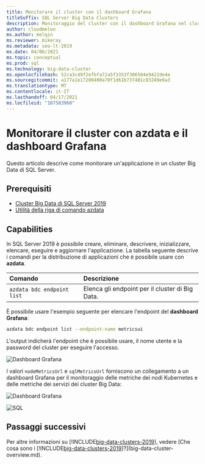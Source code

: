 ```yaml
---
title: Monitorare il cluster con il dashboard Grafana
titleSuffix: SQL Server Big Data Clusters
description: Monitoraggio del cluster con il dashboard Grafana nel cluster Big Data di SQL Server 2019.
author: cloudmelon
ms.author: melqin
ms.reviewer: mikeray
ms.metadata: seo-lt-2019
ms.date: 04/06/2021
ms.topic: conceptual
ms.prod: sql
ms.technology: big-data-cluster
ms.openlocfilehash: 52ca3c49f2efbfa72a5f3353f306584e9422de4e
ms.sourcegitcommit: a177a1e17200400a70f1d61b737481c83249e9a3
ms.translationtype: MT
ms.contentlocale: it-IT
ms.lasthandoff: 04/17/2021
ms.locfileid: "107583960"
---
```

# <a name="monitor-cluster-with-azdata-and-grafana-dashboard"></a>Monitorare il cluster con azdata e il dashboard Grafana

Questo articolo descrive come monitorare un'applicazione in un cluster Big Data di SQL Server.

## <a name="prerequisites"></a>Prerequisiti

- [Cluster Big Data di SQL Server 2019](deployment-guidance.md)
- [Utilità della riga di comando azdata](../azdata/install/deploy-install-azdata.md)

## <a name="capabilities"></a>Capabilities

In SQL Server 2019 è possibile creare, eliminare, descrivere, inizializzare, elencare, eseguire e aggiornare l'applicazione. La tabella seguente descrive i comandi per la distribuzione di applicazioni che è possibile usare con **azdata**.

|Comando |Descrizione |
|:---|:---|
|`azdata bdc endpoint list` | Elenca gli endpoint per il cluster di Big Data. |


È possibile usare l'esempio seguente per elencare l'endpoint del **dashboard Grafana**:

```bash
azdata bdc endpoint list --endpoint-name metricsui 
```

L'output indicherà l'endpoint che è possibile usare, il nome utente e la password del cluster per eseguire l'accesso. 

![Dashboard Grafana](media/big-data-cluster-monitor-apps/grafana-dashboard-endpoint.png)

I valori `nodeMetricsUrl` e `sqlMetricsUrl` forniscono un collegamento a un dashboard Grafana per il monitoraggio delle metriche dei nodi Kubernetes e delle metriche dei servizi dei cluster Big Data:

![Dashboard Grafana](./media/view-cluster-status/grafana-dashboard.png)

![SQL](./media/view-cluster-status/grafana-sql-status.png)



## <a name="next-steps"></a>Passaggi successivi

Per altre informazioni su [!INCLUDE[big-data-clusters-2019](../includes/ssbigdataclusters-ss-nover.md)], vedere [Che cosa sono i [!INCLUDE[big-data-clusters-2019](../includes/ssbigdataclusters-ver15.md)]?](big-data-cluster-overview.md).